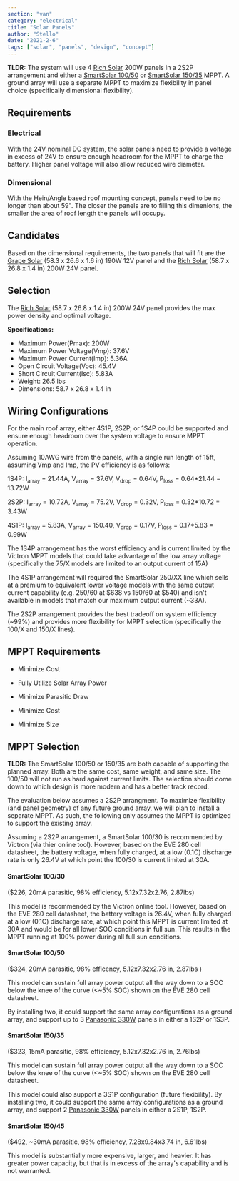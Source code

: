 ```yaml
---
section: "van"
category: "electrical"
title: "Solar Panels"
author: "Stello"
date: "2021-2-6"
tags: ["solar", "panels", "design", "concept"]
---
```


**TLDR:**  The system will use 4 [Rich Solar](https://richsolar.com/products/200-watt-24-volt-solar-panel) 200W panels in a 2S2P arrangement and either a [SmartSolar 100/50](https://www.victronenergy.com/upload/documents/Datasheet-SmartSolar-charge-controller-MPPT-100-30-&-100-50-EN.pdf) or [SmartSolar 150/35](https://www.victronenergy.com/upload/documents/Datasheet-SmartSolar-charge-controller-MPPT-150-35-EN.pdf) MPPT.  A ground array will use a separate MPPT to maximize flexibility in panel choice (specifically dimensional flexibility).

## Requirements

### Electrical

With the 24V nominal DC system, the solar panels need to provide a voltage in excess of 24V to ensure enough headroom for the MPPT to charge the battery.  Higher panel voltage will also allow reduced wire diameter.  

### Dimensional

With the Hein/Angle based roof mounting concept, panels need to be no longer than about 59".  The closer the panels are to filling this dimenions, the smaller the area of roof length the panels will occupy.

## Candidates

Based on the dimensional requirements, the two panels that will fit are the [Grape Solar](https://grapesolar.com/wp-content/uploads/GS-STAR-190W-US-Spec-Sheet.pdf)  (58.3 x 26.6 x 1.6 in) 190W 12V panel and the [Rich Solar](https://richsolar.com/products/200-watt-24-volt-solar-panel)  (58.7 x 26.8 x 1.4 in) 200W 24V panel.

## Selection

The [Rich Solar](https://richsolar.com/products/200-watt-24-volt-solar-panel)  (58.7 x 26.8 x 1.4 in) 200W 24V panel provides the max power density and optimal voltage.

**Specifications:**

- Maximum Power(Pmax): 200W
- Maximum Power Voltage(Vmp): 37.6V
- Maximum Power Current(Imp): 5.36A
- Open Circuit Voltage(Voc): 45.4V
- Short Circuit Current(Isc): 5.83A
- Weight: 26.5 lbs
- Dimensions: 58.7 x 26.8 x 1.4 in

## Wiring Configurations

For the main roof array, either 4S1P, 2S2P, or 1S4P could be supported and ensure enough headroom over the system voltage to ensure MPPT operation.

Assuming 10AWG wire from the panels, with a single run length of 15ft, assuming Vmp and Imp, the PV efficiency is as follows:

1S4P: I<sub>array</sub> = 21.44A, V<sub>array</sub> = 37.6V, V<sub>drop</sub> = 0.64V, P<sub>loss</sub> = 0.64*21.44 = 13.72W

2S2P: I<sub>array</sub> = 10.72A, V<sub>array</sub> = 75.2V, V<sub>drop</sub> = 0.32V, P<sub>loss</sub> = 0.32*10.72 = 3.43W

4S1P: I<sub>array</sub> = 5.83A, V<sub>array</sub> = 150.40, V<sub>drop</sub> = 0.17V, P<sub>loss</sub> = 0.17*5.83 = 0.99W

The 1S4P arrangement has the worst efficiency and is current limited by the Victron MPPT models that could take advantage of the low array voltage (specifically the 75/X models are limited to an output current of 15A)

The 4S1P arrangement will required the SmartSolar 250/XX line which sells at a premium to equivalent lower voltage models with the same output current capability (e.g. 250/60 at $638 vs 150/60 at $540) and isn't available in models that match our maximum output current (~33A).

The 2S2P arrangement provides the best tradeoff on system efficiency (~99%) and provides more flexibility for MPPT selection (specifically the 100/X and 150/X lines). 

## MPPT Requirements

* Minimize Cost

* Fully Utilize Solar Array Power

* Minimize Parasitic Draw

* Minimize Cost

* Minimize Size

## MPPT Selection

**TLDR:** The SmartSolar 100/50 or 150/35 are both capable of supporting the planned array.  Both are the same cost, same weight, and same size.  The 100/50 will not run as hard against current limits.  The selection should come down to which design is more modern and has a better track record.

The evaluation below assumes a 2S2P arrangment.  To maximize flexibility (and panel geometry) of any future ground array, we will plan to install a separate MPPT.  As such, the following only assumes the MPPT is optimized to support the existing array.

Assuming a 2S2P arrangement, a SmartSolar 100/30 is recommended by Victron (via thier online tool).  However, based on the EVE 280 cell datasheet, the battery voltage, when fully charged, at a low (0.1C) discharge rate is only 26.4V at which point the 100/30 is current limited at 30A.  

#### SmartSolar 100/30 

($226, 20mA parasitic, 98% efficiency, 5.12x7.32x2.76, 2.87lbs)

This model is recommended by the Victron online tool.  However, based on the EVE 280 cell datasheet, the battery voltage is 26.4V, when fully charged at a low (0.1C) discharge rate, at which point this MPPT is current limited at 30A and would be for all lower SOC conditions in full sun.  This results in the MPPT running at 100% power during all full sun conditions.

#### SmartSolar 100/50 

($324, 20mA parasitic, 98% efficency, 5.12x7.32x2.76 in, 2.87lbs )

This model can sustain full array power output all the way down to a SOC below the knee of the curve (<~5% SOC) shown on the EVE 280 cell datasheet.

By installing two, it could support the same array configurations as a ground array, and support up to 3 [Panasonic 330W](https://panasonic.net/lifesolutions/solar/pdf/96/spec/N330_325SJ47Datasheet_190401_ol_LS.PDF) panels in either a 1S2P or 1S3P.

#### SmartSolar 150/35 

($323, 15mA parasitic, 98% efficiency, 5.12x7.32x2.76 in, 2.76lbs)

This model can sustain full array power output all the way down to a SOC below the knee of the curve (<~5% SOC) shown on the EVE 280 cell datasheet.

This model could also support a 3S1P configuration (future flexibility).  By installing two, it could support the same array configurations as a ground array, and support 2 [Panasonic 330W](https://panasonic.net/lifesolutions/solar/pdf/96/spec/N330_325SJ47Datasheet_190401_ol_LS.PDF) panels in either a 2S1P, 1S2P.

#### SmartSolar 150/45 

($492, ~30mA parasitic, 98% efficiency, 7.28x9.84x3.74 in, 6.61lbs)

This model is substantially more expensive, larger, and heavier.  It has greater power capacity, but that is in excess of the array's capability and is not warranted.






